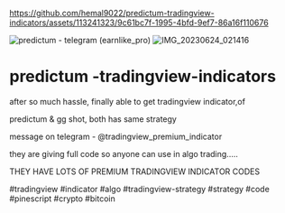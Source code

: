 

https://github.com/hemal9022/predictum-tradingview-indicators/assets/113241323/9c61bc7f-1995-4bfd-9ef7-86a16f110676

![predictum - telegram (earnlike_pro)](https://github.com/hemal9022/premium-tradingview-indicators/assets/113241323/4683677d-32b8-40a2-a0b4-f372a0df9e88)
![IMG_20230624_021416](https://github.com/hemal9022/premium-tradingview-indicators/assets/113241323/a0d66423-c949-46dc-8746-141c1b400b96)
# predictum -tradingview-indicators
after so much hassle,
finally able to get tradingview indicator,of

predictum & gg shot, both has same strategy

message on telegram - @tradingview_premium_indicator 

they are giving full code so anyone can use in algo trading..... 

THEY HAVE LOTS OF PREMIUM TRADINGVIEW INDICATOR CODES     


#tradingview
#indicator 
#algo 
#tradingview-strategy
#strategy 
#code 
#pinescript 
#crypto 
#bitcoin 
